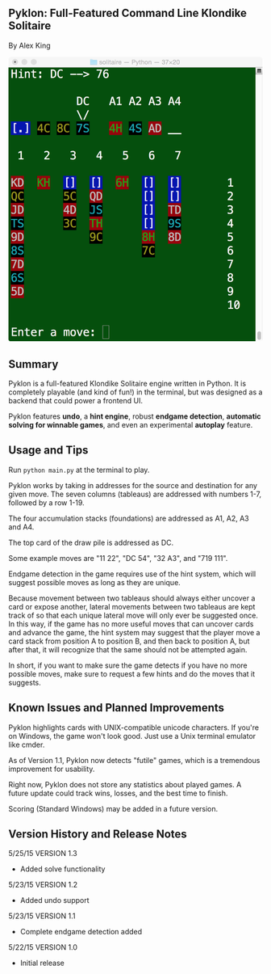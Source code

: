 Pyklon: Full-Featured Command Line Klondike Solitaire
-----------------------------------------------------
By Alex King

<img src="screen.png">

Summary
-------
Pyklon is a full-featured Klondike Solitaire engine written in Python. It is 
completely playable (and kind of fun!) in the terminal, but was designed as a 
backend that could power a frontend UI.

Pyklon features <b>undo</b>, a <b>hint engine</b>, robust <b>endgame detection</b>,
<b>automatic solving for winnable games</b>, and even an experimental <b>autoplay</b>
feature.

Usage and Tips
--------------

Run <code>python main.py</code> at the terminal to play.

Pyklon works by taking in addresses for the source and destination for any 
given move. The seven columns (tableaus) are addressed with numbers 1-7, followed
by a row 1-19. 

The four accumulation stacks (foundations) are addressed as A1, A2, A3 and A4.

The top card of the draw pile is addressed as DC.

Some example moves are "11 22", "DC 54", "32 A3", and "719 111".

Endgame detection in the game requires use of the hint system, which will suggest
possible moves as long as they are unique.

Because movement between two tableaus should always either uncover a card or expose
another, lateral movements between two tableaus are kept track of so that each
unique lateral move will only ever be suggested once. In this way, if the game has no more
useful moves that can uncover cards and advance the game, the hint system may 
suggest that the player move a card stack from
position A to position B, and then back to position A, but after that, it will
recognize that the same should not be attempted again.

In short, if you want to make sure the game detects if you have no more possible
moves, make sure to request a few hints and do the moves that it suggests.


Known Issues and Planned Improvements
-------------------------------------

Pyklon highlights cards with UNIX-compatible unicode characters. If you're on 
Windows, the game won't look good. Just use a Unix terminal emulator like cmder.

As of Version 1.1, Pyklon now detects "futile" games, which is a tremendous 
improvement for usability.

Right now, Pyklon does not store any statistics about played games. A future 
update could track wins, losses, and the best time to finish.

Scoring (Standard Windows) may be added in a future version.


Version History and Release Notes
---------------------------------

5/25/15 VERSION 1.3
- Added solve functionality

5/23/15 VERSION 1.2
  - Added undo support

5/23/15 VERSION 1.1
  - Complete endgame detection added

5/22/15 VERSION 1.0
  - Initial release
